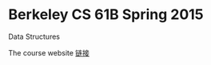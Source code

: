 # Berkeley CS 61B Spring 2015
Data Structures

The course website [链接](https://berkeley-cs61b.github.io/public_html/index.html)
